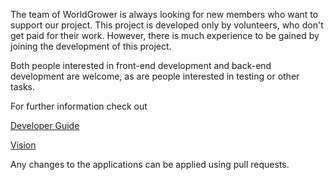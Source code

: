 The team of WorldGrower is always looking for new members who want to support our project.
This project is developed only by volunteers, who don't get paid for their work.
However, there is much experience to be gained by joining the development of this project.

Both people interested in front-end development and back-end development are welcome, as are people interested in testing or other tasks.

For further information check out 

[Developer Guide](http://worldgrower.github.io/WorldGrower/DeveloperGuide.htm)

[Vision](http://worldgrower.github.io/WorldGrower/Vision.html)

Any changes to the applications can be applied using pull requests.
